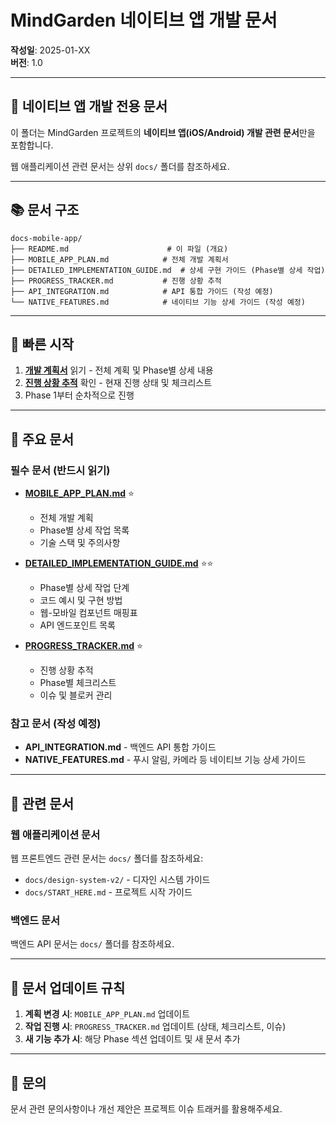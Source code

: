 # MindGarden 네이티브 앱 개발 문서

**작성일**: 2025-01-XX  
**버전**: 1.0

---

## 📱 네이티브 앱 개발 전용 문서

이 폴더는 MindGarden 프로젝트의 **네이티브 앱(iOS/Android) 개발 관련 문서**만을 포함합니다.

웹 애플리케이션 관련 문서는 상위 `docs/` 폴더를 참조하세요.

---

## 📚 문서 구조

```
docs-mobile-app/
├── README.md                      # 이 파일 (개요)
├── MOBILE_APP_PLAN.md            # 전체 개발 계획서
├── DETAILED_IMPLEMENTATION_GUIDE.md  # 상세 구현 가이드 (Phase별 상세 작업)
├── PROGRESS_TRACKER.md           # 진행 상황 추적
├── API_INTEGRATION.md            # API 통합 가이드 (작성 예정)
└── NATIVE_FEATURES.md            # 네이티브 기능 상세 가이드 (작성 예정)
```

---

## 🚀 빠른 시작

1. **[개발 계획서](./MOBILE_APP_PLAN.md)** 읽기 - 전체 계획 및 Phase별 상세 내용
2. **[진행 상황 추적](./PROGRESS_TRACKER.md)** 확인 - 현재 진행 상태 및 체크리스트
3. Phase 1부터 순차적으로 진행

---

## 📖 주요 문서

### 필수 문서 (반드시 읽기)

- **[MOBILE_APP_PLAN.md](./MOBILE_APP_PLAN.md)** ⭐
  - 전체 개발 계획
  - Phase별 상세 작업 목록
  - 기술 스택 및 주의사항

- **[DETAILED_IMPLEMENTATION_GUIDE.md](./DETAILED_IMPLEMENTATION_GUIDE.md)** ⭐⭐
  - Phase별 상세 작업 단계
  - 코드 예시 및 구현 방법
  - 웹-모바일 컴포넌트 매핑표
  - API 엔드포인트 목록

- **[PROGRESS_TRACKER.md](./PROGRESS_TRACKER.md)** ⭐
  - 진행 상황 추적
  - Phase별 체크리스트
  - 이슈 및 블로커 관리

### 참고 문서 (작성 예정)

- **API_INTEGRATION.md** - 백엔드 API 통합 가이드
- **NATIVE_FEATURES.md** - 푸시 알림, 카메라 등 네이티브 기능 상세 가이드

---

## 🔗 관련 문서

### 웹 애플리케이션 문서

웹 프론트엔드 관련 문서는 `docs/` 폴더를 참조하세요:
- `docs/design-system-v2/` - 디자인 시스템 가이드
- `docs/START_HERE.md` - 프로젝트 시작 가이드

### 백엔드 문서

백엔드 API 문서는 `docs/` 폴더를 참조하세요.

---

## 📝 문서 업데이트 규칙

1. **계획 변경 시**: `MOBILE_APP_PLAN.md` 업데이트
2. **작업 진행 시**: `PROGRESS_TRACKER.md` 업데이트 (상태, 체크리스트, 이슈)
3. **새 기능 추가 시**: 해당 Phase 섹션 업데이트 및 새 문서 추가

---

## 📧 문의

문서 관련 문의사항이나 개선 제안은 프로젝트 이슈 트래커를 활용해주세요.

